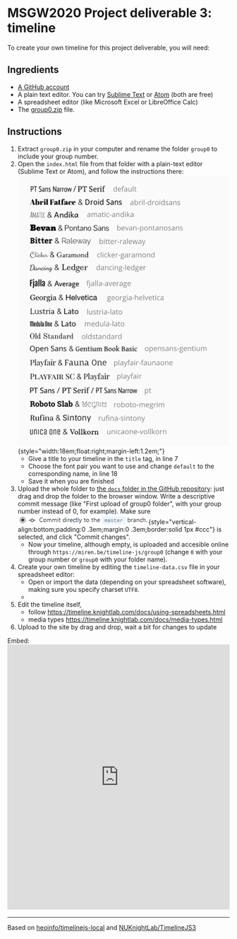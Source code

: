 # MSGW2020 Project deliverable 3: timeline

To create your own timeline for this project deliverable, you will need:

## Ingredients

- [A GitHub account](https://github.com/join)
- A plain text editor. You can try [Sublime Text](https://www.sublimetext.com/3) or [Atom](https://atom.io/) (both are free)
- A spreadsheet editor (like Microsoft Excel or LibreOffice Calc)
- The [group0.zip](https://github.com/mberasategi/timelinejs-local/blob/master/group0.zip) file. 

## Instructions

1. Extract `group0.zip` in your computer and rename the folder `group0` to include your group number.
2. Open the `index.html` file from that folder with a plain-text editor (Sublime Text or Atom), and follow the instructions there: ![Font pairs](timelinejs-fonts.png){style="width:18em;float:right;margin-left:1.2em;"}
    - Give a title to your timeline in the `title` tag, in line 7
    - Choose the font pair you want to use and change `default` to the corresponding name, in line 18
    - Save it when you are finished
3. Upload the whole folder to [the `docs` folder in the GitHub repository](https://github.com/mberasategi/timelinejs-local/tree/master/docs): just drag and drop the folder to the browser window. Write a descriptive commit message (like "First upload of group0 folder", with your group number instead of 0, for example). Make sure ![](commit-master.png){style="vertical-align:bottom;padding:0 .3em;margin:0 .3em;border:solid 1px #ccc"} is selected, and click "Commit changes".
    - Now your timeline, although empty, is uploaded and accesible online through `https://miren.be/timeline-js/group0` (change `0` with your group number or `group0` with your folder name).
4. Create your own timeline by editing the `timeline-data.csv` file in your spreadsheet editor:
    - Open or import the data (depending on your spreadsheet software), making sure you specify charset `UTF8`. 
    - 
5. Edit the timeline itself,
    - follow https://timeline.knightlab.com/docs/using-spreadsheets.html
    - media types https://timeline.knightlab.com/docs/media-types.html
6. Upload to the site by drag and drop, wait a bit for changes to update

Embed: <iframe src="http://miren.be/timelinejs-local/group0/" style="width:100%;min-height:600px;" frameborder="0"></iframe>


---

Based on [heoinfo/timelinejs-local](https://github.com/heoinfo/timelinejs-local) and [NUKnightLab/TimelineJS3](https://timeline.knightlab.com/) 